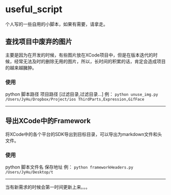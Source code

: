 # useful_script

个人写的一些自用的小脚本，如果有需要，请拿走。

## 查找项目中废弃的图片

主要是因为在开发的时候，有些图片放在XCode项目中，但是在版本迭代的时候，经常无法及时的删除无用的图片，所以，长时间的积累的话，肯定会造成项目的越来越臃肿。

### 使用
python 脚本路径 项目路径 [过滤目录,过滤目录...]
例：
`python unuse_img.py /Users/JyHu/Dropbox/Project/ios ThirdParts,Expression,GifFace`

***

## 导出XCode中的Framework

将XCode中的各个平台的SDK导出到目标目录，可以导出为markdown文件和头文件。

### 使用
python 脚本文件名 保存地址
例：
`python frameworkHeaders.py /Users/JyHu/Desktop/t`

***

当有新需求的时候会第一时间更新上来。。。